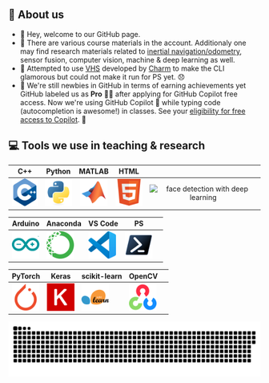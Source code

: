 <h2>🧑 About us</h2>
<ul>
<li>🙋 Hey, welcome to our GitHub page.</li> 
<li align="adjust">👀 There are various course materials in the account. Additionaly one may find research materials related to <a href="https://github.com/mtahakoroglu/PyShoe-annotation-expansion-for-LLIO">inertial navigation/odometry</a>, sensor fusion, computer vision, machine & deep learning as well.</li>
<li>📼 Attempted to use <a href="https://github.com/charmbracelet/vhs">VHS</a> developed by <a href="https://github.com/charmbracelet">Charm</a> to make the CLI glamorous but could not make it run for PS yet. 😞</li>
<li>🌱 We're still newbies in GitHub in terms of earning achievements yet GitHub labeled us as <b>Pro</b> 👨‍🏫 after applying for GitHub Copilot free access. Now we're using GitHub Copilot 🤖 while typing code (autocompletion is awesome!) in classes. See your <a href="https://docs.github.com/en/copilot/managing-copilot/managing-copilot-as-an-individual-subscriber/managing-your-copilot-subscription/getting-free-access-to-copilot-as-a-student-teacher-or-maintainer">eligibility for free access to Copilot</a>. 🚀</li>
</ul> 
<!---
- 📫 Email: m.tahakoroglu@gumushane.edu.tr | [![Gmail Badge](https://img.shields.io/badge/-m.tahakoroglu@gmail.com-c14438?style=flat-square&logo=Gmail&logoColor=white&link=mailto:m.tahakoroglu@gmail.com)](mailto:m.tahakoroglu@gmail.com)
-->

<h2>💻 Tools we use in teaching & research</h2> 
<div>

| C++ | Python | MATLAB | HTML |  |
| :--------: | :--------: | :------: | :-------: | :-------------: |
| <img src="https://github.com/devicons/devicon/blob/master/icons/cplusplus/cplusplus-original.svg" alt="icon" width="55" height="55"> | <img src="https://github.com/devicons/devicon/blob/master/icons/python/python-original.svg" title="Python"  alt="Python" width="55" height="55"> | <img src="https://github.com/devicons/devicon/blob/master/icons/matlab/matlab-original.svg" title="MATLAB" alt="MATLAB" width="55" height="55"> | <img src="https://github.com/devicons/devicon/blob/master/icons/html5/html5-original.svg" title="HTML" width="55" height="55"> | <img src="assets/taha face detection DL.gif" alt="face detection with deep learning" width="200" height=auto rowspan="3"> |

| Arduino | Anaconda | VS Code | PS |  |
|---------|----------|-----------|------------|-------------|
|<img src="https://github.com/devicons/devicon/blob/master/icons/arduino/arduino-original.svg" title="Arduino" alt="Arduino" width="55" height="55">|<img src="https://github.com/devicons/devicon/blob/master/icons/anaconda/anaconda-original.svg" title="Anaconda" alt="Anaconda" width="55" height="55">|<img src="https://github.com/devicons/devicon/blob/master/icons/vscode/vscode-original.svg" title="VS Code" alt="VS Code" width="55" height="55"> | <img src="https://github.com/devicons/devicon/blob/master/icons/powershell/powershell-original.svg" title="PowerShell" alt="PowerShell" width="55" height="55"> |  |

| PyTorch | Keras | scikit-learn | OpenCV |  |
|---------|-------|---------|--------|-------------|
|  <img src="https://github.com/devicons/devicon/blob/master/icons/pytorch/pytorch-original.svg" title="Pytorch"  alt="Pytorch" width="55" height="55"> |  <img src="https://github.com/devicons/devicon/blob/master/icons/keras/keras-original.svg" title="Keras"  alt="Keras" width="55" height="55"> | <img src="https://github.com/devicons/devicon/blob/master/icons/scikitlearn/scikitlearn-original.svg" title="sklearn" alt="sklearn" width="55" height="55"/> | <img src="https://github.com/devicons/devicon/blob/master/icons/opencv/opencv-original.svg" title="OpenCV" alt="OpenCV" width="55" height="55"/>|  |

<p align="center">
 <img width="1000" src="assets/github-snake.svg" alt="snake"/>
</p>

<!---
taha-koroglu/taha-koroglu is a ✨ special ✨ repository because its `README.md` (this file) appears on your GitHub profile.
You can click the Preview link to take a look at your changes.

<p align="center"><img src="figure/taha face detection DL.gif" alt="face detection with deep learning" width=%100 height=auto></p>
<p align="center"><img src="figure/color gray and BW.gif" alt="web kamerası renkli, gri tonlu ve siyah beyaz animasyon" width=%100 height=auto></p>
<p align="center"><img src="https://drive.google.com/uc?id=1i2KPMztqB4-YmFxKjJa2iSX5T9vZNExk" alt="web kamerası renkli gri tonlu ve siyah beyaz animasyon" width=%100 height=auto></p>
<p><img src="figure/mtahakoroglu-github-io-website.jpg" alt="when I was in Columbus, OH" width="1000" height=auto></p>

--->
